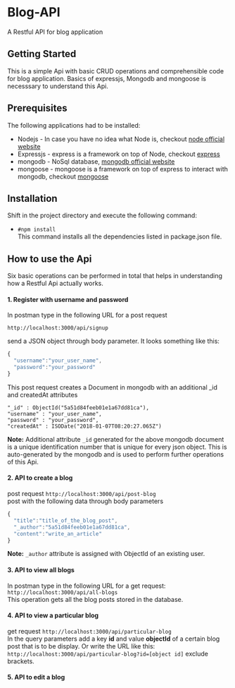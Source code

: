 # Blog-API
A Restful API for blog application
## Getting Started
This is a simple Api with basic CRUD operations and comprehensible code for blog application. Basics of expressjs, Mongodb and mongoose is necesssary to understand this Api.
## Prerequisites
The following applications had to be installed:
- Nodejs  -  In case you have no idea what Node is, checkout [node official website](https://nodejs.org/en/about/)
- Expressjs - express is a framework on top of Node, checkout [express](http://expressjs.com/)
- mongodb - NoSql database, [mongodb official website](https://www.mongodb.com/)
- mongoose - mongoose is a framework on top of express to interact with mongodb, checkout [mongoose](http://mongoosejs.com/)
## Installation
Shift in the project directory and execute the following command:
- `#npm install`  
  This command installs all the dependencies listed in package.json file.
## How to use the Api
Six basic operations can be performed in total that helps in understanding how a Restful Api actually works.
#### 1. Register with username and password
In postman type in the following URL for a post request  
  
`http://localhost:3000/api/signup`  
  
send a JSON object through body parameter. It looks something like this:
```javascript
{
  "username":"your_user_name",
  "password":"your_password"
}
```
This post request creates a Document in mongodb with an additional _id and createdAt attributes
```mongodb
"_id" : ObjectId("5a51d84feeb01e1a67dd81ca"),
"username" : "your_user_name",
"password" : "your_password",
"createdAt" : ISODate("2018-01-07T08:20:27.065Z")
```
**Note:** Additional attribute `_id` generated for the above mongodb document is a unique identification number that is unique for every json object. This is auto-generated by the mongodb and is used to perform further operations of this Api.

#### 2. API to create a blog
post request  `http://localhost:3000/api/post-blog`  
post with the following data through body parameters
```javascript
{
  "title":"title_of_the_blog_post",
  "_author":"5a51d84feeb01e1a67dd81ca",
  "content":"write_an_article"
}
```
**Note:** `_author` attribute is assigned with ObjectId of an existing user.

#### 3. API to view all blogs
In postman type in the following URL for a get request:  
`http://localhost:3000/api/all-blogs`  
This operation gets all the blog posts stored in the database.

#### 4. API to view a particular blog
get request  `http://localhost:3000/api/particular-blog`  
In the query parameters add a key **id** and value **objectId** of a certain blog post that is to be display.
Or write the URL like this: `http://localhost:3000/api/particular-blog?id=[object id]` exclude brackets.

#### 5. API to edit a blog
